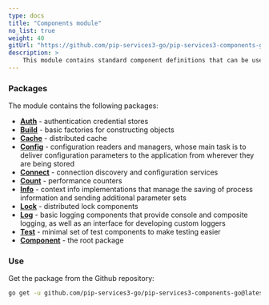```yaml
---
type: docs
title: "Components module"
no_list: true
weight: 40
gitUrl: "https://github.com/pip-services3-go/pip-services3-components-go"
description: > 
    This module contains standard component definitions that can be used to build applications and services.
---
```



### Packages

The module contains the following packages:

* [**Auth**](auth) - authentication credential stores
* [**Build**](build) - basic factories for constructing objects
* [**Cache**](cache) - distributed cache
* [**Config**](config) - configuration readers and managers, whose main task is to deliver configuration parameters to the application from wherever they are being stored
* [**Connect**](connect) - connection discovery and configuration services
* [**Count**](count) - performance counters
* [**Info**](info) - context info implementations that manage the saving of process information and sending additional parameter sets
* [**Lock**](lock) - distributed lock components
* [**Log**](log) - basic logging components that provide console and composite logging, as well as an interface for developing custom loggers
* [**Test**](test) - minimal set of test components to make testing easier
* [**Component**](component) - the root package


### Use

Get the package from the Github repository:
```bash
go get -u github.com/pip-services3-go/pip-services3-components-go@latest
```